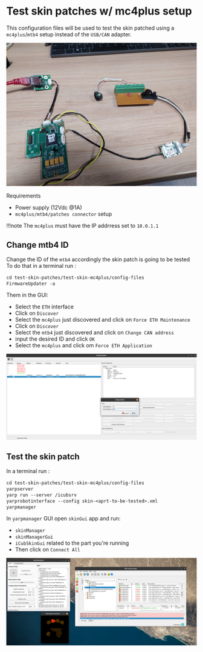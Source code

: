 # Test skin patches w/ mc4plus setup
This configuration files will be used to test the skin patched using a `mc4plus`/`mtb4` setup instead of the `USB/CAN` adapter.

![setup](img/setup.jpg)

Requirements

- Power supply (12Vdc @1A)
- `mc4plus/mtb4/patches connector` setup 


!!!note
The `mc4plus` must have the IP addrress set to `10.0.1.1`


## Change mtb4 ID
Change the ID of the `mtb4` accordingly the skin patch is going to be tested
To do that in a terminal run :

```console
cd test-skin-patches/test-skin-mc4plus/config-files
FirmwareUpdater -a
```

Them in the GUI:

- Select the `ETH` interface
- Click on `Discover`
- Select the `mc4plus` just discovered and click on `Force ETH Maintenance`
- Click on `Discover`
- Select the `mtb4` just discovered and click on `Change CAN address`
- input the desired ID and click `OK`
- Select the `mc4plus` and click om `Force ETH Application`

![fwupd](img/fu.png)

## Test the skin patch
In a terminal run :

```console
cd test-skin-patches/test-skin-mc4plus/config-files
yarpserver
yarp run --server /icubsrv
yarprobotinterface --config skin-<aprt-to-be-tested>.xml
yarpmanager
```

In `yarpmanager` GUI open `skinGui` app and run:

- `skinManager`
- `skinManagerGui`
- `iCubSkinGui` related to the part you're running
- Then click on `Connect All`

![test](img/test.png)
